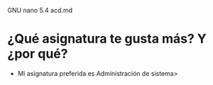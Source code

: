   GNU nano 5.4             acd.md                      
# ¿Qué asignatura te gusta más? Y ¿por qué?
* Mi asignatura preferida es Administración de sistema>

